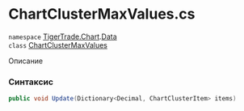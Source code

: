 
# ChartClusterMaxValues.cs
`namespace` [TigerTrade.Chart](../../../../TigerTrade.Chart.md).[Data](../../../../TigerTrade.Chart/Data.md)  
    `class` [ChartClusterMaxValues](../../ChartClusterMaxValues.cs.md)

Описание

### Синтаксис
```csharp
public void Update(Dictionary<Decimal, ChartClusterItem> items)
```


                    
                    